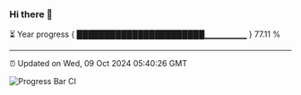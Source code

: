 ### Hi there 👋

⏳ Year progress { ███████████████████████▁▁▁▁▁▁▁ } 77.11 %

---

⏰ Updated on Wed, 09 Oct 2024 05:40:26 GMT

![Progress Bar CI](https://github.com/IshwaranRudhara/GIT-ACTION/workflows/Progress%20Bar%20CI/badge.svg)
